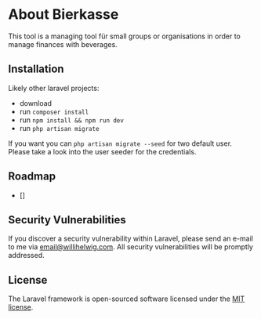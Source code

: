 # About Bierkasse

This tool is a managing tool für small groups or organisations in order to manage finances with beverages.

## Installation
Likely other laravel projects:
+ download
+ run ```composer install```
+ run ```npm install && npm run dev```
+ run ```php artisan migrate```

If you want you can ```php artisan migrate --seed``` for two default user. Please take a look into the user seeder for the credentials.

## Roadmap
* [] 

## Security Vulnerabilities

If you discover a security vulnerability within Laravel, please send an e-mail to me via [email@willihelwig.com](mailto:email@willihelwig.com). All security vulnerabilities will be promptly addressed.

## License

The Laravel framework is open-sourced software licensed under the [MIT license](https://opensource.org/licenses/MIT).
